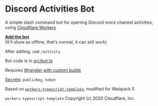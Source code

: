 # Discord Activities Bot

A simple slash command bot for opening Discord voice channel activities, using [Cloudflare Workers](https://workers.cloudflare.com)

**[Add the bot](https://discord.com/api/oauth2/authorize?client_id=819778342818414632&scope=bot%20applications.commands)**  
(It'll show as offline, that's normal, it can still work)

After adding, use `/activity`

Bot code is in [src/bot.ts](https://github.com/advaith1/activities/blob/main/src/bot.ts)

Requires [Wrangler with custom builds](https://github.com/cloudflare/wrangler/releases/tag/v1.15.0-custom-builds-rc.0)

[Secrets](https://developers.cloudflare.com/workers/cli-wrangler/commands#secret): `publicKey`, `token`

Based on [`workers-typescript-template`](https://github.com/cloudflare/worker-typescript-template), modified for Webpack 5

`workers-typescript-template` Copyright (c) 2020 Cloudflare, Inc.
